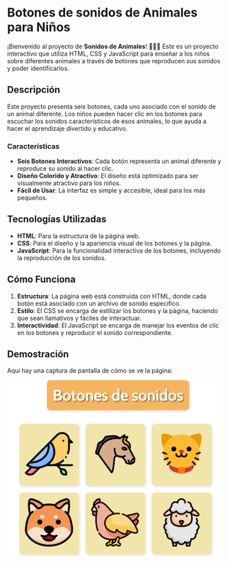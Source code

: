 # **Botones de sonidos de Animales para Niños**

¡Bienvenido al proyecto de **Sonidos de Animales**! 🎵🐶🐱 Este es un proyecto interactivo que utiliza HTML, CSS y JavaScript para enseñar a los niños sobre diferentes animales a través de botones que reproducen sus sonidos y poder identificarlos.

## **Descripción**

Este proyecto presenta seis botones, cada uno asociado con el sonido de un animal diferente. Los niños pueden hacer clic en los botones para escuchar los sonidos característicos de esos animales, lo que ayuda a hacer el aprendizaje divertido y educativo.

### **Características**

- **Seis Botones Interactivos**: Cada botón representa un animal diferente y reproduce su sonido al hacer clic.
- **Diseño Colorido y Atractivo**: El diseño está optimizado para ser visualmente atractivo para los niños.
- **Fácil de Usar**: La interfaz es simple y accesible, ideal para los más pequeños.

## **Tecnologías Utilizadas**

- **HTML**: Para la estructura de la página web.
- **CSS**: Para el diseño y la apariencia visual de los botones y la página.
- **JavaScript**: Para la funcionalidad interactiva de los botones, incluyendo la reproducción de los sonidos.

## **Cómo Funciona**

1. **Estructura**: La página web está construida con HTML, donde cada botón está asociado con un archivo de sonido específico.
2. **Estilo**: El CSS se encarga de estilizar los botones y la página, haciendo que sean llamativos y fáciles de interactuar.
3. **Interactividad**: El JavaScript se encarga de manejar los eventos de clic en los botones y reproducir el sonido correspondiente.

## **Demostración**

Aquí hay una captura de pantalla de cómo se ve la página:

![Captura de Pantalla](design/captura1.png)
